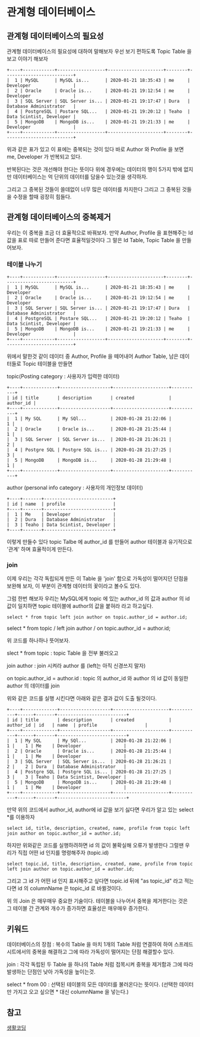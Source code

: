 # 관계형 데이터베이스

## 관계형 데이터베이스의 필요성

관계형 데이터베이스의 필요성에 대하여 말해보자 우선 보기 편하도록 Topic Table 을 보고 이야기 해보자

```
+----+------------+------------------+---------------------+--------+--------------------------+
|  1 | MySQL      | MySQL is...      | 2020-01-21 18:35:43 | me     | Developer                |
|  2 | Oracle     | Oracle is...     | 2020-01-21 19:12:54 | me     | Developer                |
|  3 | SQL Server | SQL Server is... | 2020-01-21 19:17:47 | Dura   | Database Administrator   |
|  4 | PostgreSQL | Postare SQL...   | 2020-01-21 19:20:12 | Teaho  | Data Scintist, Developer |
|  5 | MongoDB    | MongoDB is...    | 2020-01-21 19:21:33 | me     | Developer                |
+----+------------+------------------+---------------------+--------+--------------------------+

```

위과 같은 표가 있고 이 표에는 중복되는 것이 있다 바로 Author 와 Profile 을 보면 me, Developer 가 반복되고 있다.

반복된다는 것은 개선해야 한다는 뜻이다 위에 경우에는 데이터의 행이 5가지 밖에 없지만 데이터베이스는 억 단위의 데이터를 담을수 있는것을 생각하자.

그리고 그 중복된 것들이 쓸데없이 너무 많은 데이터를 차지한다 그리고 그 중복된 것들을 수정을 할때 굉장히 힘들다.


## 관계형 데이터베이스의 중복제거

우리는 이 중복을 조금 더 효율적으로 바꿔보자. 만약 Author, Profile 을 표현해주는 Id 값을 표로 따로 만들어 준다면 효율적일것이다 그 말은 Id Table, Topic Table 을 만들어보자.

### 테이블 나누기


```
+----+------------+------------------+---------------------+--------+--------------------------+
|  1 | MySQL      | MySQL is...      | 2020-01-21 18:35:43 | me     | Developer                |
|  2 | Oracle     | Oracle is...     | 2020-01-21 19:12:54 | me     | Developer                |
|  3 | SQL Server | SQL Server is... | 2020-01-21 19:17:47 | Dura   | Database Administrator   |
|  4 | PostgreSQL | Postare SQL...   | 2020-01-21 19:20:12 | Teaho  | Data Scintist, Developer |
|  5 | MongoDB    | MongoDB is...    | 2020-01-21 19:21:33 | me     | Developer                |
+----+------------+------------------+---------------------+--------+--------------------------+

```

위에서 말한것 같이 데이터 중 Author, Profile 을 떼어내어 Author Table, 남은 데이터들로 Topic 테이블을 만들면


topic(Posting category : 사용자가 입력한 데이터)
```
+----+-------------+-------------------+---------------------+-----------+
| id | title       | description       | created             | author_id |
+----+-------------+-------------------+---------------------+-----------+
|  1 | My SQL      | My SQl...         | 2020-01-28 21:22:06 |         1 |
|  2 | Oracle      | Oracle is...      | 2020-01-28 21:25:44 |         1 |
|  3 | SQL Server  | SQL Server is...  | 2020-01-28 21:26:21 |         2 |
|  4 | Postgre SQL | Postgre SQL is... | 2020-01-28 21:27:25 |         3 |
|  5 | MongoDB     | MongoDB is...     | 2020-01-28 21:29:48 |         1 |
+----+-------------+-------------------+---------------------+-----------+
```

author (personal info category : 사용자의 개인정보 데이터)
```
+----+-------+--------------------------+
| id | name  | profile                  |
+----+-------+--------------------------+
|  1 | Me    | Developer                |
|  2 | Dura  | Database Administrator   |
|  3 | Teaho | Data Scintist, Developer |
+----+-------+--------------------------+
```

이렇게 만들수 있다 topic Talbe 에 author_id 를 만들어 author 테이블과 유기적으로 '관계' 하며 효율적이게 만든다.


### join

이제 우리는 각각 독립되게 만든 이 Table 을 'join' 함으로 가독성이 떨어지던 단점을 보완해 보자, 이 부분이 관계형 데이터의 꽃이라고 볼수도 있다.

그럼 한번 해보자 우리는 MySQL에게 topic 에 있는 author_id 의 값과 author 의 id 값이 일치하면 topic 테이블에 author의 값을 붙혀라 라고 하고싶다.


```
select * from topic left join author on topic.author_id = author.id;
```
select * from topic / left join author / on topic.author_id = author.id;

위 코드를 하나하나 뜻어보자.

slect * from topic : topic Table 을 전부 불러오고 

join author : join 시켜라 author 를 (left는 아직 신경쓰지 말자)

on topic.author_id = author.id : topic 의 author_id 와 author 의 id 값이 동일한 author 의 데이터를 join

위와 같은 코드를 실행 시킨다면 아래와 같은 결과 값이 도출 될것이다.

```
+----+-------------+-------------------+---------------------+-----------+------+-------+--------------------------+
| id | title       | description       | created             | author_id | id   | name  | profile                  |
+----+-------------+-------------------+---------------------+-----------+------+-------+--------------------------+
|  1 | My SQL      | My SQl...         | 2020-01-28 21:22:06 |         1 |    1 | Me    | Developer                |
|  2 | Oracle      | Oracle is...      | 2020-01-28 21:25:44 |         1 |    1 | Me    | Developer                |
|  3 | SQL Server  | SQL Server is...  | 2020-01-28 21:26:21 |         2 |    2 | Dura  | Database Administrator   |
|  4 | Postgre SQL | Postgre SQL is... | 2020-01-28 21:27:25 |         3 |    3 | Teaho | Data Scintist, Developer |
|  5 | MongoDB     | MongoDB is...     | 2020-01-28 21:29:48 |         1 |    1 | Me    | Developer                |
+----+-------------+-------------------+---------------------+-----------+------+-------+--------------------------+
```

만약 위의 코드에서 author_id, author에 id 값을 보기 싫다면 우리가 알고 있는 select *를 이용하자

```
select id, title, description, created, name, profile from topic left join author on topic.author_id = author.id;
```

하지만 위와같은 코드를 실행하려하면 id 의 값이 불확실해 오류가 발생한다 그럴땐 우리가 직접 어떤 id 인지를 명령해주자 (topic.id)

```
select topic.id, title, description, created, name, profile from topic left join author on topic.author_id = author.id;
```

그리고 그 id 가 어떤 id 인지 표시해주고 싶다면 topic.id 뒤에 "as topic_id" 라고 적는다면 id 의 columnName 은 topic_id 로 바뀔것이다.

위 의 Join 은 매우매우 중요한 기술이다. 테이블을 나누어서 중복을 제거한다는 것은 그 테이블 간 관계와 개수가 증가하면 효율성은 매우매우 증가한다.

## 키워드

데이터베이스의 장점 : 복수의 Table 을 마치 1개의 Table 처럼 연결하여 하여 스프레드 시트에서의 중복을 해결하고 그에 따라 가독성이 떨어지는 단점 해결할수 있다.  

join : 각각 독립된 두 Table 을 하나의 Table 처럼 접목시켜 중복을 제거함과 그에 따라 발생하는 단점인 낮아 가독성을 높이는것. 

select * from 00 : 선택된 테이블의 모든 데이터를 불러온다는 뜻이다. (선택한 데이터만 가지고 오고 싶으면 * 대신 columnName 을 넣는다.)

## 참고
[생활코딩](https://opentutorials.org/course/3161/19545)

